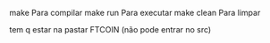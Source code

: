make          Para compilar
make run      Para executar
make clean    Para limpar

tem q estar na pastar FTCOIN (não pode entrar no src)